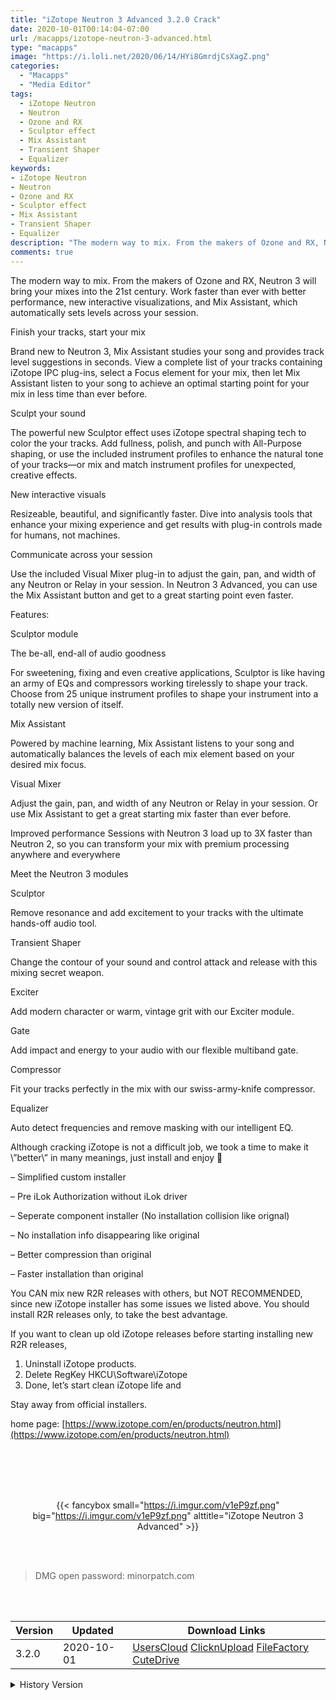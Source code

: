 ```yaml
---
title: "iZotope Neutron 3 Advanced 3.2.0 Crack"
date: 2020-10-01T00:14:04-07:00
url: /macapps/izotope-neutron-3-advanced.html
type: "macapps"
image: "https://i.loli.net/2020/06/14/HYi8GmrdjCsXagZ.png"
categories:
  - "Macapps"
  - "Media Editor"
tags:
  - iZotope Neutron
  - Neutron
  - Ozone and RX
  - Sculptor effect
  - Mix Assistant
  - Transient Shaper
  - Equalizer
keywords:
- iZotope Neutron
- Neutron
- Ozone and RX
- Sculptor effect
- Mix Assistant
- Transient Shaper
- Equalizer
description: "The modern way to mix. From the makers of Ozone and RX, Neutron 3 will bring your mixes into the 21st century. Work faster than ever with better performance"
comments: true
---
```


The modern way to mix. From the makers of Ozone and RX, Neutron 3 will bring your mixes into the 21st century. Work faster than ever with better performance, new interactive visualizations, and Mix Assistant, which automatically sets levels across your session.

Finish your tracks, start your mix

Brand new to Neutron 3, Mix Assistant studies your song and provides track level suggestions in seconds. View a complete list of your tracks containing iZotope IPC plug-ins, select a Focus element for your mix, then let Mix Assistant listen to your song to achieve an optimal starting point for your mix in less time than ever before.

Sculpt your sound

The powerful new Sculptor effect uses iZotope spectral shaping tech to color the your tracks. Add fullness, polish, and punch with All-Purpose shaping, or use the included instrument profiles to enhance the natural tone of your tracks—or mix and match instrument profiles for unexpected, creative effects.

New interactive visuals

Resizeable, beautiful, and significantly faster. Dive into analysis tools that enhance your mixing experience and get results with plug-in controls made for humans, not machines.

Communicate across your session

Use the included Visual Mixer plug-in to adjust the gain, pan, and width of any Neutron or Relay in your session. In Neutron 3 Advanced, you can use the Mix Assistant button and get to a great starting point even faster.

Features:

Sculptor module

The be-all, end-all of audio goodness

For sweetening, fixing and even creative applications, Sculptor is like having an army of EQs and compressors working tirelessly to shape your track. Choose from 25 unique instrument profiles to shape your instrument into a totally new version of itself.

Mix Assistant

Powered by machine learning, Mix Assistant listens to your song and automatically balances the levels of each mix element based on your desired mix focus.

Visual Mixer

Adjust the gain, pan, and width of any Neutron or Relay in your session. Or use Mix Assistant to get a great starting mix faster than ever before.

Improved performance
Sessions with Neutron 3 load up to 3X faster than Neutron 2, so you can transform your mix with premium processing anywhere and everywhere

Meet the Neutron 3 modules

Sculptor

Remove resonance and add excitement to your tracks with the ultimate hands-off audio tool.

Transient Shaper

Change the contour of your sound and control attack and release with this mixing secret weapon.

Exciter

Add modern character or warm, vintage grit with our Exciter module.

Gate

Add impact and energy to your audio with our flexible multiband gate.

Compressor

Fit your tracks perfectly in the mix with our swiss-army-knife compressor.

Equalizer

Auto detect frequencies and remove masking with our intelligent EQ.

Although cracking iZotope is not a difficult job, we took a time to make it
\”better\” in many meanings, just install and enjoy 🙂

– Simplified custom installer

– Pre iLok Authorization without iLok driver

– Seperate component installer (No installation collision like orignal)

– No installation info disappearing like original

– Better compression than original

– Faster installation than original

You CAN mix new R2R releases with others, but NOT RECOMMENDED, since new
iZotope installer has some issues we listed above. You should install R2R
releases only, to take the best advantage.

If you want to clean up old iZotope releases before starting installing new
R2R releases,

1. Uninstall iZotope products.
2. Delete RegKey HKCU\Software\iZotope
3. Done, let’s start clean iZotope life and

Stay away from official installers.

home page: [https://www.izotope.com/en/products/neutron.html](https://www.izotope.com/en/products/neutron.html)

<br/>
<br/>
<script async src="https://pagead2.googlesyndication.com/pagead/js/adsbygoogle.js"></script>
<ins class="adsbygoogle"
     style="display:block; text-align:center;"
     data-ad-layout="in-article"
     data-ad-format="fluid"
     data-ad-client="ca-pub-8746275014476192"
     data-ad-slot="5144997159"></ins>
<script>
     (adsbygoogle = window.adsbygoogle || []).push({});
</script>
<br/>
<br/>


<center>

{{< fancybox small="https://i.imgur.com/v1eP9zf.png" big="https://i.imgur.com/v1eP9zf.png" alttitle="iZotope Neutron 3 Advanced" >}}

</center>

<br/>
<br/>


> DMG open password: minorpatch.com

<br/>

<br/>
<div id="history_version" class="history_version">

| Version | Updated | Download Links |
| ---- | ---- | ---- |
| 3.2.0 | 2020-10-01 | [UsersCloud](https://ouo.io/Ocpcle)   [ClicknUpload](https://ouo.io/7eGNce)   [FileFactory](https://ouo.io/OH4jNc)   [CuteDrive](https://ouo.io/sr6B7I) |
<details>
<summary>History Version</summary>

| Version | Updated | Download Links |
| ---- | ---- | ---- |
| 3.1.1a | 2020-06-14 | [UsersCloud](https://ouo.io/a1QmU1)   [ClicknUpload](https://ouo.io/oAWbFS)   [FileFactory](https://ouo.io/8eSxQi)   [CuteDrive](https://ouo.io/8iBXkC) |
</details>

</div>
